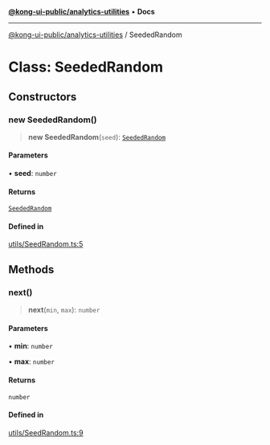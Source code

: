 [**@kong-ui-public/analytics-utilities**](../README.md) • **Docs**

***

[@kong-ui-public/analytics-utilities](../README.md) / SeededRandom

# Class: SeededRandom

## Constructors

### new SeededRandom()

> **new SeededRandom**(`seed`): [`SeededRandom`](SeededRandom.md)

#### Parameters

• **seed**: `number`

#### Returns

[`SeededRandom`](SeededRandom.md)

#### Defined in

[utils/SeedRandom.ts:5](https://github.com/Kong/public-ui-components/blob/main/packages/analytics/analytics-utilities/src/utils/SeedRandom.ts#L5)

## Methods

### next()

> **next**(`min`, `max`): `number`

#### Parameters

• **min**: `number`

• **max**: `number`

#### Returns

`number`

#### Defined in

[utils/SeedRandom.ts:9](https://github.com/Kong/public-ui-components/blob/main/packages/analytics/analytics-utilities/src/utils/SeedRandom.ts#L9)
